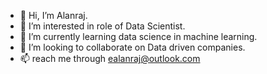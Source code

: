 - 👋 Hi, I’m Alanraj.
- 👀 I’m interested in role of Data Scientist.
- 🌱 I’m currently learning data science in machine learning.
- 💞️ I’m looking to collaborate on Data driven companies.
- 📫 reach me through ealanraj@outlook.com

